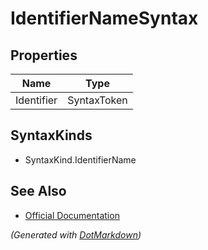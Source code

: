 # IdentifierNameSyntax

## Properties

| Name       | Type        |
| ---------- | ----------- |
| Identifier | SyntaxToken |

## SyntaxKinds

* SyntaxKind\.IdentifierName

## See Also

* [Official Documentation](https://docs.microsoft.com/en-us/dotnet/api/microsoft.codeanalysis.csharp.syntax.identifiernamesyntax)


*\(Generated with [DotMarkdown](http://github.com/JosefPihrt/DotMarkdown)\)*